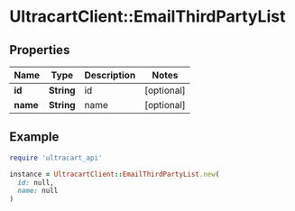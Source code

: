 # UltracartClient::EmailThirdPartyList

## Properties

| Name | Type | Description | Notes |
| ---- | ---- | ----------- | ----- |
| **id** | **String** | id | [optional] |
| **name** | **String** | name | [optional] |

## Example

```ruby
require 'ultracart_api'

instance = UltracartClient::EmailThirdPartyList.new(
  id: null,
  name: null
)
```

